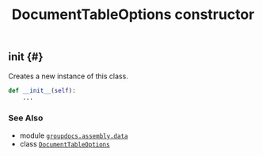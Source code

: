 ﻿---
title: DocumentTableOptions constructor
second_title: GroupDocs.Assembly for Python via .NET API References
description: 
type: docs
url: /python-net/groupdocs.assembly.data/documenttableoptions/__init__/
is_root: false
weight: 10
---

## __init__ {#}

Creates a new instance of this class.



```python
def __init__(self):
    ...
```





### See Also
* module [`groupdocs.assembly.data`](../../)
* class [`DocumentTableOptions`](/assembly/python-net/groupdocs.assembly.data/documenttableoptions)
